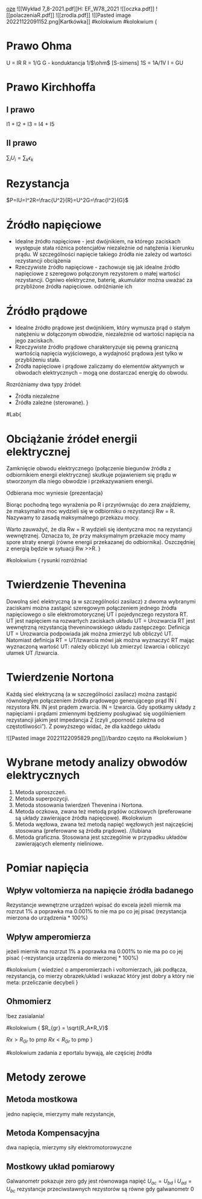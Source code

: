 [oze](https://oze.pwr.edu.pl//kursy/fizykacw/content/start/K-08.html)
![[Wykład 7_8-2021.pdf]]H: EF_W78_2021
![[oczka.pdf]]
![[polaczeniaR.pdf]]
![[zrodla.pdf]]
![[Pasted image 20221122091152.png|Kartkówka]] #kolokwium 
#kolokwium {
# Prawo Ohma
U = IR
R = 1/G
G - konduktancja 1/$\ohm$ \[S-simens\]
1S = 1A/1V
I = GU

# Prawo Kirchhoffa
## I prawo
I1 + I2 + I3 = I4 + I5
## II prawo
$\sum_i U_i = \sum_k \epsilon_k$ 

# Rezystancja
$P=IU=I^2R=\frac{U^2}{R}=U^2G=\frac{I^2}{G}$


# Źródło napięciowe
 - Idealne źródło napięciowe - jest dwójnikiem, na którego zaciskach występuje stała różnica potencjałów niezależnie od natężenia i kierunku prądu. W szczególności napięcie takiego źródła nie zależy od wartości rezystancji obciążenia
 - Rzeczywiste źródło napięciowe - zachowuje się jak idealne źródło napięciowe z szeregowo połączonym rezystorem o małej wartości rezystancji. Ogniwo elektryczne, baterię, akumulator można uważać za przybliżone źródła napięciowe.
odróżnianie ich

# Źródło prądowe 
- Idealne źródło prądowe jest dwójnikiem, który wymusza prąd o stałym natężeniu w dołączonym obwodzie, niezależnie od wartości napięcia na jego zaciskach.
- Rzeczywiste źródło prądowe charakteryzuje się pewną graniczną wartością napięcia wyjściowego, a wydajność prądowa jest tylko w przybliżeniu stała. 
- Źródła napięciowe i prądowe zaliczamy do elementów aktywnych w obwodach elektrycznych – mogą one dostarczać energię do obwodu. 


Rozróżniamy dwa typy źródeł: 
-  Źródła niezależne 
-  Źródła zależne (sterowane).
}

#Lab{
# Obciążanie źródeł energii elektrycznej 
Zamknięcie obwodu elektrycznego (połączenie biegunów źródła z odbiornikiem energii elektrycznej) skutkuje pojawieniem się prądu w stworzonym dla niego obwodzie i przekazywaniem energii. 

Odbierana moc wyniesie {prezentacja}

Biorąc pochodną tego wyrażenia po R i przyrównując do zera znajdziemy, że maksymalna moc wydzieli się w odbiorniku o rezystancji Rw = R. Nazywamy to zasadą maksymalnego przekazu mocy. 

Warto zauważyć, że dla Rw = R wydzieli się identyczna moc na rezystancji wewnętrznej. Oznacza to, że przy maksymalnym przekazie mocy mamy spore straty energii (równe energii przekazanej do odbiornika). Oszczędniej z energią będzie w sytuacji Rw >>R.
}

#kolokwium { rysunki rozróżniać
# Twierdzenie Thevenina
Dowolną sieć elektryczną (a w szczególności zasilacz) z dwoma wybranymi zaciskami można zastąpić szeregowym połączeniem jednego źródła napięciowego o sile elektromotorycznej UT i pojedynczego rezystora RT. UT jest napięciem na rozwartych zaciskach układu UT = Urozwarcia RT jest wewnętrzną rezystancją theveninowskiego układu zastępczego: Definicja UT = Urozwarcia podpowiada jak można zmierzyć lub obliczyć UT. Natomiast definicja RT = UT/Izwarcia mówi jak można wyznaczyć RT mając wyznaczoną wartość UT: należy obliczyć lub zmierzyć Izwarcia i obliczyć ułamek UT /Izwarcia.

# Twierdzenie Nortona
Każdą sieć elektryczną (a w szczególności zasilacz) można zastąpić równoległym połączeniem źródła prądowego generującego prąd IN i rezystora RN. IN jest prądem zwarcia. IN = Izwarcia. Gdy spotkamy układy z napięciami i prądami zmiennymi będziemy posługiwać się uogólnieniem rezystancji jakim jest impedancja Z (czyli „oporność zależna od częstotliwości”). Z powyższego widać, że dla każdego układu


![[Pasted image 20221122095829.png]]//bardzo często na #kolokwium 
}

# Wybrane metody analizy obwodów elektrycznych


1. Metoda uproszczeń. 
2. Metoda superpozycji. 
3. Metoda stosowania twierdzeń Thevenina i Nortona. 
4. Metoda oczkowa, zwana też metodą prądów oczkowych (preferowane są układy zawierające źródła napięciowe). #kolokwium 
5. Metoda węzłowa, zwana też metodą napięć węzłowych jest najczęściej stosowana (preferowane są źródła prądowe).  //lubiana
6. Metoda graficzna. Stosowana jest szczególnie w przypadku układów zawierających elementy nieliniowe.

# Pomiar napięcia

## Wpływ voltomierza na napięcie źródła badanego
Rezystancje wewnętrzne urządzeń wpisać do excela
jeżeli miernik ma rozrzut 1% a poprawka ma 0.001% to nie ma po co jej pisać (rezystancja mierzona do urządzenia \* 100%)

## Wpływ amperomierza
jeżeli miernik ma rozrzut 1% a poprawka ma 0.001% to nie ma po co jej pisać (-rezystancja urządzenia do mierzonej \* 100%)

#kolokwium {
	wiedzieć o amperomierzach i voltomierzach, jak podłącza, rezystancja, co mierzy
	obrazek/układ i wskazać który jest dobry a który nie
	meta: 
	przeliczanie decybeli
}

## Ohmomierz
!bez zasialania!

#kolokwium {
$R_{gr} = \sqrt{R_A*R_V}$

$Rx>R_{Gr}$ to pmp
$Rx<R_{Gr}$ to pmp
}

#kolokwium zadania z eportalu bywają, ale częściej źródła

# Metody zerowe
## Metoda mostkowa
jedno napięcie, mierzymy małe rezystancje, 

## Metoda Kompensacyjna
dwa napięcia, mierzymy siły elektromotorowyczne

## Mostkowy układ pomiarowy
Galwanometr pokazuje zero gdy jest równowaga napięć
$U_{ac} = U_{bd}$ i $U_{ad} = U_{bc}$
rezystancje przeciwstawnych rezystorów są równe gdy galwanometr 0

